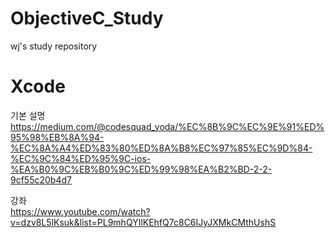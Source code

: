 # ObjectiveC_Study
wj's study repository  
  
# Xcode 

기본 설명  
https://medium.com/@codesquad_yoda/%EC%8B%9C%EC%9E%91%ED%95%98%EB%8A%94-%EC%8A%A4%ED%83%80%ED%8A%B8%EC%97%85%EC%9D%84-%EC%9C%84%ED%95%9C-ios-%EA%B0%9C%EB%B0%9C%ED%99%98%EA%B2%BD-2-2-9cf55c20b4d7

강좌  
https://www.youtube.com/watch?v=dzv8L5lKsuk&list=PL9mhQYIlKEhfQ7c8C6IJyJXMkCMthUshS
